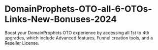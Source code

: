 # DomainProphets-OTO-all-6-OTOs-Links-New-Bonuses-2024
Boost your DomainProphets OTO experience by accessing all 1st to 4th upgrades, which include Advanced features, Funnel creation tools, and a Reseller License.
